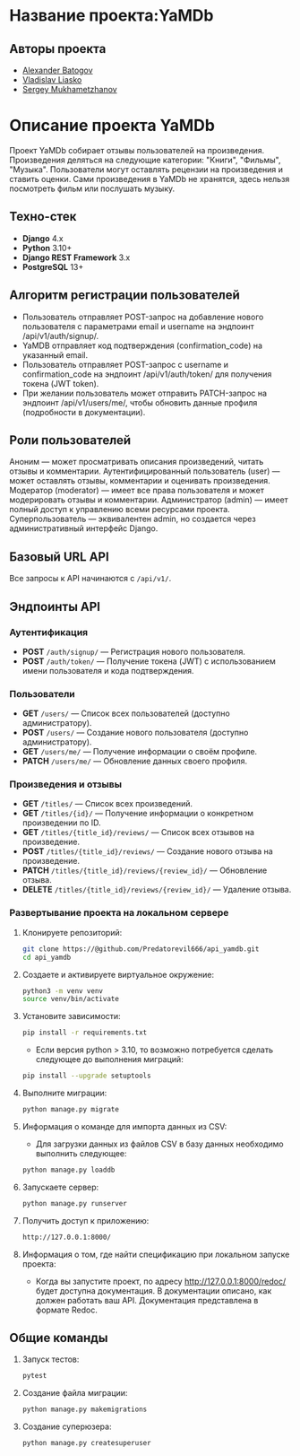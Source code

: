 # Название проекта:YaMDb

## Авторы проекта
* [Alexander Batogov](https://github.com/Predatorevil666)
* [Vladislav Liasko](https://github.com/Vladislav-Liasko)
* [Sergey Mukhametzhanov](https://github.com/sealmu98)

# Описание проекта YaMDb
Проект YaMDb собирает отзывы пользователей на произведения. Произведения деляться на следующие категории: "Книги", "Фильмы", "Музыка". 
Пользователи могут оставлять рецензии на произведения и ставить оценки.
Сами произведения в YaMDb не хранятся, здесь нельзя посмотреть фильм или послушать музыку.

## Техно-стек
- **Django** 4.x
- **Python** 3.10+
- **Django REST Framework** 3.x
- **PostgreSQL** 13+

## Алгоритм регистрации пользователей
- Пользователь отправляет POST-запрос на добавление нового пользователя с параметрами email и username на эндпоинт /api/v1/auth/signup/.
- YaMDB отправляет код подтверждения (confirmation_code) на указанный email.
- Пользователь отправляет POST-запрос с username и confirmation_code на эндпоинт /api/v1/auth/token/ для получения токена (JWT token).
- При желании пользователь может отправить PATCH-запрос на эндпоинт /api/v1/users/me/, чтобы обновить данные профиля (подробности в документации).

## Роли пользователей
Аноним — может просматривать описания произведений, читать отзывы и комментарии.
Аутентифицированный пользователь (user) — может оставлять отзывы, комментарии и оценивать произведения.
Модератор (moderator) — имеет все права пользователя и может модерировать отзывы и комментарии.
Администратор (admin) — имеет полный доступ к управлению всеми ресурсами проекта.
Суперпользователь — эквивалентен admin, но создается через административный интерфейс Django.

## Базовый URL API
Все запросы к API начинаются с `/api/v1/`.

## Эндпоинты API
### Аутентификация
- **POST** `/auth/signup/` — Регистрация нового пользователя.
- **POST** `/auth/token/` — Получение токена (JWT) с использованием имени пользователя и кода подтверждения.

### Пользователи
- **GET** `/users/` — Список всех пользователей (доступно администратору).
- **POST** `/users/` — Создание нового пользователя (доступно администратору).
- **GET** `/users/me/` — Получение информации о своём профиле.
- **PATCH** `/users/me/` — Обновление данных своего профиля.

### Произведения и отзывы
- **GET** `/titles/` — Список всех произведений.
- **GET** `/titles/{id}/` — Получение информации о конкретном произведении по ID.
- **GET** `/titles/{title_id}/reviews/` — Список всех отзывов на произведение.
- **POST** `/titles/{title_id}/reviews/` — Создание нового отзыва на произведение.
- **PATCH** `/titles/{title_id}/reviews/{review_id}/` — Обновление отзыва.
- **DELETE** `/titles/{title_id}/reviews/{review_id}/` — Удаление отзыва.

### Развертывание проекта на локальном сервере
1. Клонируете репозиторий:
   ```bash
   git clone https://@github.com/Predatorevil666/api_yamdb.git
   cd api_yamdb
   ```
2. Создаете и активируете виртуальное окружение:
   ```bash
   python3 -m venv venv
   source venv/bin/activate
   ```

3. Установите зависимости:
   ```bash
   pip install -r requirements.txt
   ```

   - Если версия python > 3.10, то возможно потребуется сделать следующее до выполнения миграций:
   ```bash
   pip install --upgrade setuptools
   ```

4. Выполните миграции:
   ```bash
   python manage.py migrate
   ```
5. Информация о команде для импорта данных из CSV:
   - Для загрузки данных из файлов CSV в базу данных необходимо  выполнить следующее:
   ```bash
   python manage.py loaddb
   ```

6. Запускаете сервер:
   ```bash
   python manage.py runserver
   ```

7. Получить доступ к приложению:
   ```bash
   http://127.0.0.1:8000/
   ```
8. Информация о том, где найти спецификацию при локальном запуске проекта:
    - Когда вы запустите проект, по адресу  http://127.0.0.1:8000/redoc/ будет доступна документация.
   В документации описано, как должен работать ваш API. Документация представлена в формате Redoc.

## Общие команды
1. Запуск тестов:
   ```bash
   pytest
   ```

2. Создание файла миграции:
   ```bash
   python manage.py makemigrations
   ```

3. Создание суперюзера:
   ```bash
   python manage.py createsuperuser
   ```
